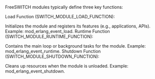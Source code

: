 FreeSWITCH modules typically define three key functions:

  Load Function (SWITCH_MODULE_LOAD_FUNCTION):
  
  Initializes the module and registers its features (e.g., applications, APIs).
  Example: mod_erlang_event_load.
  Runtime Function (SWITCH_MODULE_RUNTIME_FUNCTION):
  
  Contains the main loop or background tasks for the module.
  Example: mod_erlang_event_runtime.
  Shutdown Function (SWITCH_MODULE_SHUTDOWN_FUNCTION):
  
  Cleans up resources when the module is unloaded.
  Example: mod_erlang_event_shutdown.
